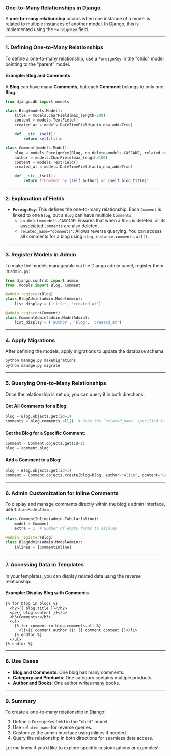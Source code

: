 ### **One-to-Many Relationships in Django**

A **one-to-many relationship** occurs when one instance of a model is related to multiple instances of another model. In Django, this is implemented using the `ForeignKey` field.

---

### **1. Defining One-to-Many Relationships**

To define a one-to-many relationship, use a `ForeignKey` in the "child" model pointing to the "parent" model.

#### **Example: Blog and Comments**

A **Blog** can have many **Comments**, but each **Comment** belongs to only one **Blog**.

```python
from django.db import models

class Blog(models.Model):
    title = models.CharField(max_length=200)
    content = models.TextField()
    created_at = models.DateTimeField(auto_now_add=True)

    def __str__(self):
        return self.title

class Comment(models.Model):
    blog = models.ForeignKey(Blog, on_delete=models.CASCADE, related_name="comments")
    author = models.CharField(max_length=100)
    content = models.TextField()
    created_at = models.DateTimeField(auto_now_add=True)

    def __str__(self):
        return f"Comment by {self.author} on {self.blog.title}"
```

---

### **2. Explanation of Fields**

- **`ForeignKey`**: This defines the one-to-many relationship. Each `Comment` is linked to one `Blog`, but a `Blog` can have multiple `Comments`.
  - `on_delete=models.CASCADE`: Ensures that when a `Blog` is deleted, all its associated `Comments` are also deleted.
  - `related_name="comments"`: Allows reverse querying. You can access all comments for a blog using `blog_instance.comments.all()`.

---

### **3. Register Models in Admin**

To make the models manageable via the Django admin panel, register them in `admin.py`:

```python
from django.contrib import admin
from .models import Blog, Comment

@admin.register(Blog)
class BlogAdmin(admin.ModelAdmin):
    list_display = ('title', 'created_at')

@admin.register(Comment)
class CommentAdmin(admin.ModelAdmin):
    list_display = ('author', 'blog', 'created_at')
```

---

### **4. Apply Migrations**

After defining the models, apply migrations to update the database schema:

```bash
python manage.py makemigrations
python manage.py migrate
```

---

### **5. Querying One-to-Many Relationships**

Once the relationship is set up, you can query it in both directions:

#### Get All Comments for a Blog:
```python
blog = Blog.objects.get(id=1)
comments = blog.comments.all()  # Uses the `related_name` specified in the ForeignKey
```

#### Get the Blog for a Specific Comment:
```python
comment = Comment.objects.get(id=1)
blog = comment.blog
```

#### Add a Comment to a Blog:
```python
blog = Blog.objects.get(id=1)
comment = Comment.objects.create(blog=blog, author="Alice", content="Great post!")
```

---

### **6. Admin Customization for Inline Comments**

To display and manage comments directly within the blog's admin interface, use `InlineModelAdmin`:

```python
class CommentInline(admin.TabularInline):
    model = Comment
    extra = 1  # Number of empty forms to display

@admin.register(Blog)
class BlogAdmin(admin.ModelAdmin):
    inlines = [CommentInline]
```

---

### **7. Accessing Data in Templates**

In your templates, you can display related data using the reverse relationship:

#### Example: Display Blog with Comments
```django
{% for blog in blogs %}
  <h2>{{ blog.title }}</h2>
  <p>{{ blog.content }}</p>
  <h3>Comments:</h3>
  <ul>
    {% for comment in blog.comments.all %}
      <li>{{ comment.author }}: {{ comment.content }}</li>
    {% endfor %}
  </ul>
{% endfor %}
```

---

### **8. Use Cases**

- **Blog and Comments**: One blog has many comments.
- **Category and Products**: One category contains multiple products.
- **Author and Books**: One author writes many books.

---

### **9. Summary**

To create a one-to-many relationship in Django:
1. Define a `ForeignKey` field in the "child" model.
2. Use `related_name` for reverse queries.
3. Customize the admin interface using inlines if needed.
4. Query the relationship in both directions for seamless data access.

Let me know if you’d like to explore specific customizations or examples!